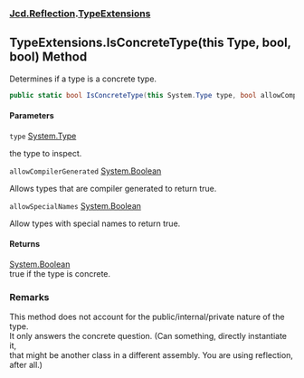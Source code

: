 ### [Jcd.Reflection](Jcd.Reflection.md 'Jcd.Reflection').[TypeExtensions](TypeExtensions.md 'Jcd.Reflection.TypeExtensions')

## TypeExtensions.IsConcreteType(this Type, bool, bool) Method

Determines if a type is a concrete type.

```csharp
public static bool IsConcreteType(this System.Type type, bool allowCompilerGenerated=false, bool allowSpecialNames=false);
```

#### Parameters

<a name='Jcd.Reflection.TypeExtensions.IsConcreteType(thisSystem.Type,bool,bool).type'></a>

`type` [System.Type](https://docs.microsoft.com/en-us/dotnet/api/System.Type 'System.Type')

the type to inspect.

<a name='Jcd.Reflection.TypeExtensions.IsConcreteType(thisSystem.Type,bool,bool).allowCompilerGenerated'></a>

`allowCompilerGenerated` [System.Boolean](https://docs.microsoft.com/en-us/dotnet/api/System.Boolean 'System.Boolean')

Allows types that are compiler generated to return true.

<a name='Jcd.Reflection.TypeExtensions.IsConcreteType(thisSystem.Type,bool,bool).allowSpecialNames'></a>

`allowSpecialNames` [System.Boolean](https://docs.microsoft.com/en-us/dotnet/api/System.Boolean 'System.Boolean')

Allow types with special names to return true.

#### Returns

[System.Boolean](https://docs.microsoft.com/en-us/dotnet/api/System.Boolean 'System.Boolean')  
true if the type is concrete.

### Remarks

This method does not account for the public/internal/private nature of the type.  
It only answers the concrete question. (Can something, directly instantiate it,  
that might be another class in a different assembly. You are using reflection,  
after all.)